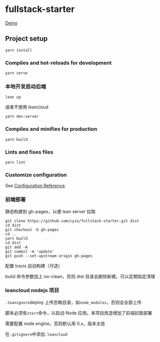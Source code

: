 # fullstack-starter

[Demo](https://udcx14jedxkk.leanapp.cn)

## Project setup
```
yarn install
```

### Compiles and hot-reloads for development
```
yarn serve
```

### 本地开发启动后端
```
lean up
```
或者不使用 leancloud
```
yarn dev:server
```

### Compiles and minifies for production
```
yarn build
```

### Lints and fixes files
```
yarn lint
```

### Customize configuration
See [Configuration Reference](https://cli.vuejs.org/config/).

### 前端部署
静态构建到 gh-pages，以便 lean server 拉取
```
git clone https://github.com/cyio/fullstack-starter.git dist
cd dist
git checkout -b gh-pages
cd ..
yarn build
cd dist
git add -A
git commit -m 'update'
git push --set-upstream origin gh-pages
```
配置 travis 自动构建（可选）

build 命令参数加上 no-clean，否则 dist 目录会删除新建。可以定期指定清理

### leancloud nodejs 项目
`.leanignore`deploy 上传忽略目录，如`node_modules`，否则会全部上传

脚本必须有`start`命令，以启动 Node 应用。本项目改造增加了前端拉取部署

需要配置 node engine，否则默认用 0.x，版本太低

在`.gitignore`中添加`.leancloud`

